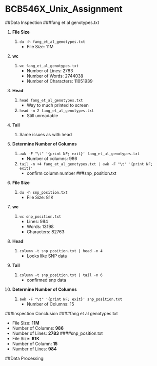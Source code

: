 # BCB546X_Unix_Assignment

##Data Inspection 
###fang et al genotypes.txt
1. **File Size**
	1. `du -h fang_et_al_genotypes.txt`
		- File Size: 11M
2. **wc**
	1. `wc fang_et_al_genotypes.txt`
		- Number of Lines: 2783
		- Number of Words: 2744038
		- Number of Characters: 11051939 
2. **Head**
	1. `head fang_et_al_genotypes.txt`
		- Way to much printed to screen
	2. `head -n 2 fang_et_al_genotypes.txt` 
		- Still unreadable
	
2. **Tail**
	1. Same issues as with head
2. **Determine Number of Columns**
	1. `awk -F "\t" '{print NF; exit}' fang_et_al_genotypes.txt`
		- Number of columns: 986
	2. `tail -n +4 fang_et_al_genotypes.txt | awk -F "\t" '{print NF; exit}'`
		- confirm column number
###snp_position.txt
1. **File Size**
	1. `du -h snp_position.txt`
		- File Size: 81K
2. **wc**
	1. `wc snp_position.txt`
		- Lines: 984
		- Words: 13198
		- Characters: 82763
2. **Head**
	1.	`column -t snp_position.txt | head -n 4`
		- Looks like SNP data
	
2. **Tail**
	1. `column -t snp_position.txt | tail -n 6`
		- confirmed snp data
	
2. **Determine Number of Columns**
	1. `awk -F "\t" '{print NF; exit}' snp_position.txt`
		- Number of Columns: 15

###Inspection Conclusion
####fang et al genotypes.txt
 - File Size: **11M**
 - Number of Columns: **986**
 - Number of Lines: **2783** 
####snp_position.txt
 - File Size: **81K**
 - Number of Column: **15**
 - Number of Lines: **984** 


##Data Processing
 
